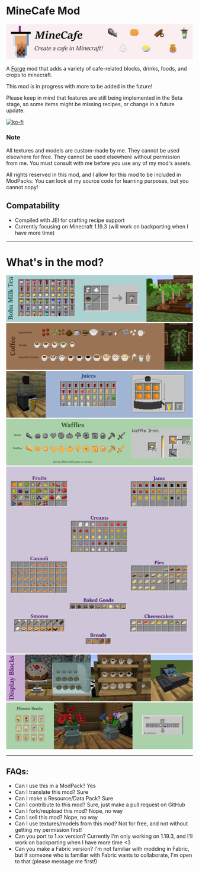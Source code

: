 # MineCafe Mod
![minecafe image](./src/main/resources/minecafe.png)

A [Forge](https://www.curseforge.com/minecraft/mc-mods/minecafe) mod that adds a variety of cafe-related blocks, drinks, foods, and crops to minecraft.

This mod is in progress with more to be added in the future!

Please keep in mind that features are still being implemented in the Beta stage, so some items might be missing recipes, or change in a future update.

[![ko-fi](https://ko-fi.com/img/githubbutton_sm.svg)](https://ko-fi.com/A0A2I777F)

### Note
All textures and models are custom-made by me. 
They cannot be used elsewhere for free. 
They cannot be used elsewhere without permission from me. 
You must consult with me before you use any of my mod's assets.

All rights reserved in this mod, and I allow for this mod to be included in ModPacks.
You can look at my source code for learning purposes, but you cannot copy!

## Compatability
- Compiled with JEI for crafting recipe support
- Currently focusing on Minecraft 1.19.3 (will work on backporting when I have more time)

---
# What's in the mod?
![milk teas](./tea_images/milk_tea.png)
![coffee](./tea_images/coffee.png)
![juices](./tea_images/juices.png)
![waffles](./tea_images/waffles.png)
![fruit items](./tea_images/fruit_items.png)
![display blocks](./tea_images/display_cases.png)
![flowers and vase](./tea_images/flowers.png)

---

## FAQs:
- Can I use this in a ModPack? Yes
- Can I translate this mod? Sure
- Can I make a Resource/Data Pack? Sure
- Can I contribute to this mod? Sure, just make a pull request on GitHub
- Can I fork/reupload this mod? Nope, no way
- Can I sell this mod? Nope, no way
- Can I use textures/models from this mod? Not for free, and not without getting my permission first!
- Can you port to 1.xx version? Currently I'm only working on 1.19.3, and I'll work on backporting when I have more time <3
- Can you make a Fabric version? I'm not familiar with modding in Fabric, but if someone who is familiar with Fabric wants to collaborate, I'm open to that (please message me first!)
